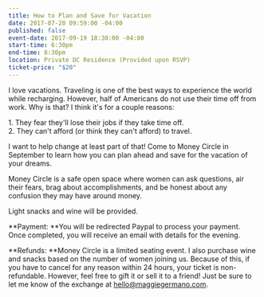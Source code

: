 ```yaml
---
title: How to Plan and Save for Vacation
date: 2017-07-20 09:59:00 -04:00
published: false
event-date: 2017-09-19 18:30:00 -04:00
start-time: 6:30pm
end-time: 8:30pm
location: Private DC Residence (Provided upon RSVP)
ticket-price: "$20"
---
```


I love vacations. Traveling is one of the best ways to experience the world while recharging. However, half of Americans do not use their time off from work. Why is that? I think it's for a couple reasons: 

1\. They fear they'll lose their jobs if they take time off.\
2\. They can't afford (or think they can't afford) to travel.

I want to help change at least part of that! Come to Money Circle in September to learn how you can plan ahead and save for the vacation of your dreams. 

Money Circle is a safe open space where women can ask questions, air their fears, brag about accomplishments, and be honest about any confusion they may have around money.

Light snacks and wine will be provided.

**Payment: **You will be redirected Paypal to process your payment. Once completed, you will receive an email with details for the evening.

**Refunds: **Money Circle is a limited seating event. I also purchase wine and snacks based on the number of women joining us. Because of this, if you have to cancel for any reason within 24 hours, your ticket is non-refundable. However, feel free to gift it or sell it to a friend! Just be sure to let me know of the exchange at [hello@maggiegermano.com](mailto:hello@maggiegermano.com).